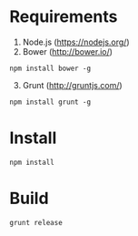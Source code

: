 # Requirements

1. Node.js (https://nodejs.org/)
2. Bower (http://bower.io/)
  ```
  npm install bower -g
  ```
3. Grunt (http://gruntjs.com/)
  ```
  npm install grunt -g
  ```

# Install
```
npm install
```

# Build
```
grunt release
```
